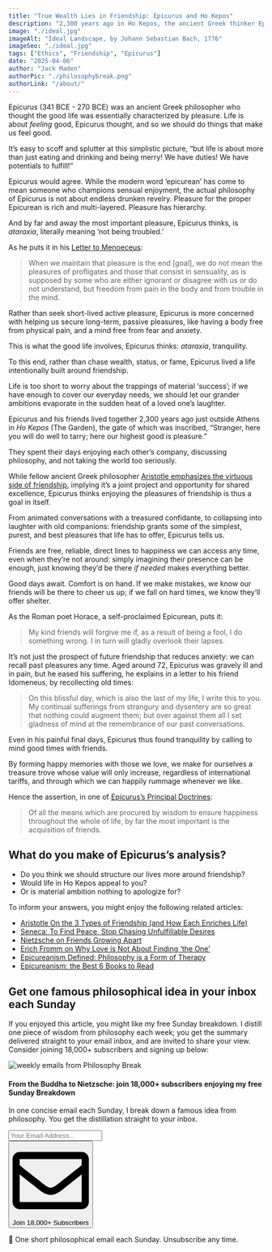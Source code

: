 ```yaml
---
title: "True Wealth Lies in Friendship: Epicurus and Ho Kepos"
description: "2,300 years ago in Ho Kepos, the ancient Greek thinker Epicurus and his friends renounced the trappings of ‘ambition’ to spend their days enjoying one another’s company and discussing philosophy…"
image: "./ideal.jpg"
imageAlt: "Ideal Landscape, by Johann Sebastian Bach, 1776"
imageSeo: "./ideal.jpg"
tags: ["Ethics", "Friendship", "Epicurus"]
date: "2025-04-06"
author: "Jack Maden"
authorPic: "./philosophybreak.png"
authorLink: "/about/"
---
```


<span class="big-letter">E</span>picurus (341 BCE - 270 BCE) was an ancient Greek philosopher who thought the good life was essentially characterized by pleasure. Life is about _feeling_ good, Epicurus thought, and so we should do things that make us feel good.

It’s easy to scoff and splutter at this simplistic picture, “but life is about more than just eating and drinking and being merry! We have duties! We have potentials to fulfill!”

Epicurus would agree. While the modern word ‘epicurean’ has come to mean someone who champions sensual enjoyment, the actual philosophy of Epicurus is not about endless drunken revelry. Pleasure for the proper Epicurean is rich and multi-layered. Pleasure has hierarchy.

And by far and away the most important pleasure, Epicurus thinks, is _ataraxia_, literally meaning ‘not being troubled.’

As he puts it in his <a target="_blank" rel="noopener noreferrer sponsored" href="https://amzn.to/3WDWZZS">Letter to Menoeceus</a>:

>When we maintain that pleasure is the end \[goal], we do not mean the pleasures of profligates and those that consist in sensuality, as is supposed by some who are either ignorant or disagree with us or do not understand, but freedom from pain in the body and from trouble in the mind.

Rather than seek short-lived active pleasure, Epicurus is more concerned with helping us secure long-term, passive pleasures, like having a body free from physical pain, and a mind free from fear and anxiety.

This is what the good life involves, Epicurus thinks: _ataraxia_, tranquility.

To this end, rather than chase wealth, status, or fame, Epicurus lived a life intentionally built around friendship.

Life is too short to worry about the trappings of material ‘success’; if we have enough to cover our everyday needs, we should let our grander ambitions evaporate in the sudden heat of a loved one’s laughter.

Epicurus and his friends lived together 2,300 years ago just outside Athens in _Ho Kepos_ (The Garden), the gate of which was inscribed, “Stranger, here you will do well to tarry; here our highest good is pleasure.”

They spent their days enjoying each other’s company, discussing philosophy, and not taking the world too seriously.

While fellow ancient Greek philosopher [Aristotle emphasizes the virtuous side of friendship](/articles/aristotle-on-the-3-types-of-friendship-and-how-they-enrich-life/), implying it’s a joint project and opportunity for shared excellence, Epicurus thinks enjoying the pleasures of friendship is thus a goal in itself.

From animated conversations with a treasured confidante, to collapsing into laughter with old companions: friendship grants some of the simplest, purest, and best pleasures that life has to offer, Epicurus tells us. 

Friends are free, reliable, direct lines to happiness we can access any time, even when they’re not around: simply imagining their presence can be enough, just knowing they’d be there _if needed_ makes everything better.

Good days await. Comfort is on hand. If we make mistakes, we know our friends will be there to cheer us up; if we fall on hard times, we know they’ll offer shelter.

As the Roman poet Horace, a self-proclaimed Epicurean, puts it:

>My kind friends will forgive me if, as a result of being a fool, I do something wrong. I in turn will gladly overlook their lapses.

It’s not just the prospect of future friendship that reduces anxiety: we can recall past pleasures any time. Aged around 72, Epicurus was gravely ill and in pain, but he eased his suffering, he explains in a letter to his friend Idomeneus, by recollecting old times: 

>On this blissful day, which is also the last of my life, I write this to you. My continual sufferings from strangury and dysentery are so great that nothing could augment them; but over against them all I set gladness of mind at the remembrance of our past conversations.

Even in his painful final days, Epicurus thus found tranquility by calling to mind good times with friends.

By forming happy memories with those we love, we make for ourselves a treasure trove whose value will only increase, regardless of international tariffs, and through which we can happily rummage whenever we like.

Hence the assertion, in one of [Epicurus’s Principal Doctrines](/articles/epicurus-principal-doctrines-40-aphorisms-for-living-well/): 

>Of all the means which are procured by wisdom to ensure happiness throughout the whole of life, by far the most important is the acquisition of friends.

## What do you make of Epicurus’s analysis?

- Do you think we should structure our lives more around friendship?
- Would life in Ho Kepos appeal to you?
- Or is material ambition nothing to apologize for?

To inform your answers, you might enjoy the following related articles:

- [Aristotle On the 3 Types of Friendship (and How Each Enriches Life)](/articles/aristotle-on-the-3-types-of-friendship-and-how-they-enrich-life/)
- [Seneca: To Find Peace, Stop Chasing Unfulfillable Desires](/articles/seneca-to-find-peace-stop-chasing-unfulfillable-desires/)
- [Nietzsche on Friends Growing Apart](/articles/nietzsche-on-friends-growing-apart/)
- [Erich Fromm on Why Love is Not About Finding ‘the One’](/articles/erich-fromm-on-why-love-is-not-about-finding-the-one/)
- [Epicureanism Defined: Philosophy is a Form of Therapy](/articles/epicureanism-defined-philosophy-is-a-form-of-therapy/)
- [Epicureanism: the Best 6 Books to Read](/reading-lists/epicureanism/)

## Get one famous philosophical idea in your inbox each Sunday

<span class="big-letter">I</span>f you enjoyed this article, you might like my free Sunday breakdown. I distill one piece of wisdom from philosophy each week; you get the summary delivered straight to your email inbox, and are invited to share your view. Consider joining 18,000+ subscribers and signing up below:

<!--big subscribe-->
<div class="course-promo darkradial-background subscribe text-center">
    <img src="/static/6313d50bc32799a6c869239128784c7b/e7f7a/weekly-break.webp" alt="weekly emails from Philosophy Break">
    <h4>From the Buddha to Nietzsche: join 18,000+ subscribers enjoying my free Sunday Breakdown</h4>
    <p class="small-grey-font no-mar-bottom">In one concise email each Sunday, I break down a famous idea from philosophy. You get the distillation straight to your inbox.</p>
    <div class="small-pad-top">
        <form action="https://app.convertkit.com/forms/5812400/subscriptions" method="post" data-sv-form="5812400" data-uid="be0e52d3c0" data-format="inline" data-version="6" data-options="{&quot;settings&quot;:{&quot;after_subscribe&quot;:{&quot;action&quot;:&quot;message&quot;,&quot;success_message&quot;:&quot;Thank you, philosopher! Your welcome email will land in your inbox shortly.&quot;,&quot;redirect_url&quot;:&quot;/thank-you/&quot;},&quot;analytics&quot;:{&quot;google&quot;:null,&quot;fathom&quot;:null,&quot;facebook&quot;:null,&quot;segment&quot;:null,&quot;pinterest&quot;:null,&quot;sparkloop&quot;:null,&quot;googletagmanager&quot;:null},&quot;modal&quot;:{&quot;trigger&quot;:&quot;timer&quot;,&quot;scroll_percentage&quot;:null,&quot;timer&quot;:5,&quot;devices&quot;:&quot;all&quot;,&quot;show_once_every&quot;:15},&quot;powered_by&quot;:{&quot;show&quot;:false,&quot;url&quot;:&quot;https://convertkit.com/features/forms?utm_campaign=poweredby&amp;utm_content=form&amp;utm_medium=referral&amp;utm_source=dynamic&quot;},&quot;recaptcha&quot;:{&quot;enabled&quot;:false},&quot;return_visitor&quot;:{&quot;action&quot;:&quot;show&quot;,&quot;custom_content&quot;:&quot;&quot;},&quot;slide_in&quot;:{&quot;display_in&quot;:&quot;bottom_right&quot;,&quot;trigger&quot;:&quot;timer&quot;,&quot;scroll_percentage&quot;:null,&quot;timer&quot;:5,&quot;devices&quot;:&quot;all&quot;,&quot;show_once_every&quot;:15},&quot;sticky_bar&quot;:{&quot;display_in&quot;:&quot;top&quot;,&quot;trigger&quot;:&quot;timer&quot;,&quot;scroll_percentage&quot;:null,&quot;timer&quot;:5,&quot;devices&quot;:&quot;all&quot;,&quot;show_once_every&quot;:15}},&quot;version&quot;:&quot;6&quot;}" min-width="400 500 600 700 800">
        <div data-style="clean"><ul data-element="errors" data-group="alert"></ul><div data-element="fields" data-stacked="false">
            <div>
                <input name="email_address" aria-label="Your Email Address..." placeholder="Your Email Address..." required type="email" />
            </div>
            <button class="button primary" type="submit" data-element="submit"><div><div></div><div></div><div></div></div><span><svg xmlns="http://www.w3.org/2000/svg" viewBox="0 0 512 512"><path d="M464 64H48C21.49 64 0 85.49 0 112v288c0 26.51 21.49 48 48 48h416c26.51 0 48-21.49 48-48V112c0-26.51-21.49-48-48-48zm0 48v40.805c-22.422 18.259-58.168 46.651-134.587 106.49-16.841 13.247-50.201 45.072-73.413 44.701-23.208.375-56.579-31.459-73.413-44.701C106.18 199.465 70.425 171.067 48 152.805V112h416zM48 400V214.398c22.914 18.251 55.409 43.862 104.938 82.646 21.857 17.205 60.134 55.186 103.062 54.955 42.717.231 80.509-37.199 103.053-54.947 49.528-38.783 82.032-64.401 104.947-82.653V400H48z"/></svg>Join 18,000+ Subscribers</span></button>
            </div>
            </div>
        </form>
        <p class="tiny-mar-top no-mar-bottom review-font">💭 One short philosophical email each Sunday. Unsubscribe any time.</p>
    </div>
</div>
</div>